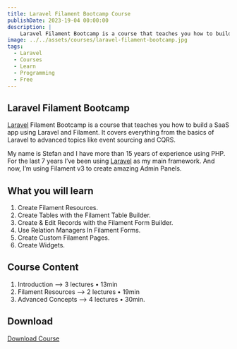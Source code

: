 ```yaml
---
title: Laravel Filament Bootcamp Course
publishDate: 2023-19-04 00:00:00
description: |
    Laravel Filament Bootcamp is a course that teaches you how to build a SaaS app using Laravel and Filament. It covers everything from the basics of Laravel to advanced topics like event sourcing and CQRS.
image: ../../assets/courses/laravel-filament-bootcamp.jpg
tags:
  - Laravel
  - Courses
  - Learn
  - Programming
  - Free
---
```


## Laravel Filament Bootcamp

[Laravel](https://lzomedia.com) Filament Bootcamp is a course that teaches you how to build a SaaS app using Laravel and Filament. 
It covers everything from the basics of Laravel to advanced topics like event sourcing and CQRS.

My name is Stefan and I have more than 15 years of experience using PHP. 
For the last 7 years I’ve been using [Laravel](https://lzomedia.com) as my main framework. 
And now, I’m using Filament v3 to create amazing Admin Panels.

## What you will learn

1. Create Filament Resources.
2. Create Tables with the Filament Table Builder.
3. Create & Edit Records with the Filament Form Builder.
4. Use Relation Managers In Filament Forms.
5. Create Custom Filament Pages.
6. Create Widgets.

## Course Content
1. Introduction –> 3 lectures • 13min
2. Filament Resources –> 2 lectures • 19min
3. Advanced Concepts –> 4 lectures • 30min.

## Download 
[Download Course](magnet:?xt=urn:btih:4f3bd5506b4b437310771a88472554b3e47f3ba4&tr=udp://tracker.torrent.eu.org:451/announce&tr=udp://tracker.tiny-vps.com:6969/announce&tr=http://tracker.foreverpirates.co:80/announce&tr=udp://tracker.cyberia.is:6969/announce&tr=udp://exodus.desync.com:6969/announce&tr=udp://explodie.org:6969/announce&tr=udp://tracker.opentrackr.org:1337/announce&tr=udp://9.rarbg.to:2780/announce&tr=udp://tracker.internetwarriors.net:1337/announce&tr=udp://ipv4.tracker.harry.lu:80/announce&tr=udp://open.stealth.si:80/announce&tr=udp://9.rarbg.to:2900/announce&tr=udp://9.rarbg.me:2720/announce&tr=udp://opentor.org:2710/announce)